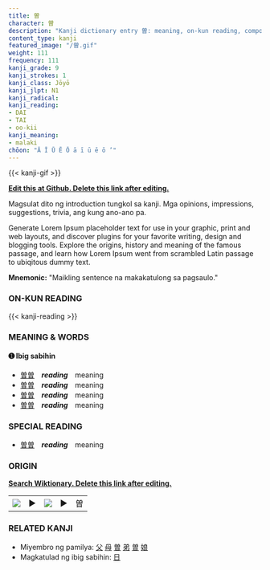 ```yaml
---
title: 曽
character: 曽
description: "Kanji dictionary entry 曽: meaning, on-kun reading, compounds, origin, related kanji"
content_type: kanji
featured_image: "/曽.gif"
weight: 111
frequency: 111
kanji_grade: 9
kanji_strokes: 1
kanji_class: Jōyō
kanji_jlpt: N1
kanji_radical: 
kanji_reading: 
- DAI
- TAI
- oo-kii
kanji_meaning:
- malaki
chōon: "Ā Ī Ū Ē Ō ā ī ū ē ō ’"
---
```

[//]: # (Don't edit the line below. Kanji animated GIF code is automatically generated.)
{{< kanji-gif >}}

[//]: # (Edit below this line.)

**[Edit this at Github. Delete this link after editing.](https://github.com/tim0g/tim/tree/main/content/kanji/曽/index.md)**

Magsulat dito ng introduction tungkol sa kanji. Mga opinions, impressions, suggestions, trivia, ang kung ano-ano pa.

Generate Lorem Ipsum placeholder text for use in your graphic, print and web layouts, and discover plugins for your favorite writing, design and blogging tools. Explore the origins, history and meaning of the famous passage, and learn how Lorem Ipsum went from scrambled Latin passage to ubiqitous dummy text.
 
**Mnemonic:** "Maikling sentence na makakatulong sa pagsaulo."

### ON-KUN READING

[//]: # (Don't edit the line below. ON-KUN READING code is automatically generated.)
{{< kanji-reading >}}

### MEANING & WORDS

#### ➊ **Ibig sabihin**
  - [曽](../曽)[曽](../曽)　***reading***　meaning
  - [曽](../曽)[曽](../曽)　***reading***　meaning
  - [曽](../曽)[曽](../曽)　***reading***　meaning
  - [曽](../曽)[曽](../曽)　***reading***　meaning

### SPECIAL READING
  - [曽](../曽)[曽](../曽)　***reading***　meaning

### ORIGIN

**[Search Wiktionary. Delete this link after editing.](https://wiktionary.org/wiki/曽)**
<table class="kanji-table"><tr><td>
<img src="60px-曽-bronze.svg.png">
</td><td>▶</td><td>
<img src="60px-曽-oracle.svg.png">
</td><td>▶</td>
<td class="kanji-origin">曽</td>
</tr></table>

### RELATED KANJI
- Miyembro ng pamilya: [父](../父) [母](../母) [曽](../曽) [弟](../弟) [曽](../曽) [娘](../娘)
- Magkatulad ng ibig sabihin: [日](../日)

